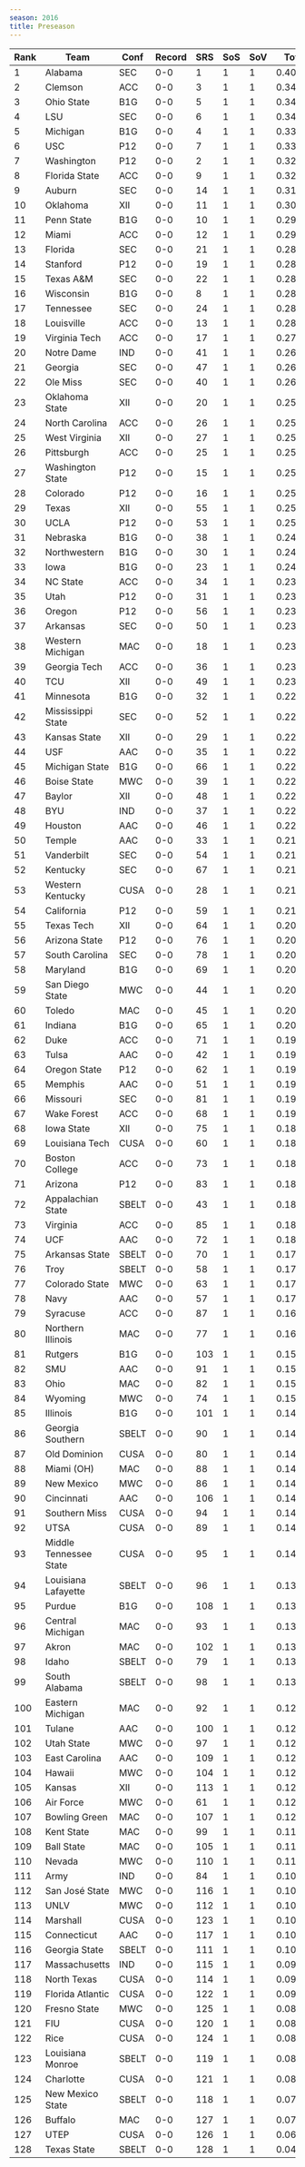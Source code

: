 ```yaml
---
season: 2016
title: Preseason
---
```

<table class="display"><thead><tr><th>Rank</th><th>Team</th><th>Conf</th><th>Record</th><th>SRS</th><th>SoS</th><th>SoV</th><th>Total</th></tr></thead><tbody>
<tr><td>1</td><td>Alabama</td><td>SEC</td><td>0-0</td><td>1</td><td>1</td><td>1</td><td>0.40000</td></tr>
<tr><td>2</td><td>Clemson</td><td>ACC</td><td>0-0</td><td>3</td><td>1</td><td>1</td><td>0.34502</td></tr>
<tr><td>3</td><td>Ohio State</td><td>B1G</td><td>0-0</td><td>5</td><td>1</td><td>1</td><td>0.34406</td></tr>
<tr><td>4</td><td>LSU</td><td>SEC</td><td>0-0</td><td>6</td><td>1</td><td>1</td><td>0.34075</td></tr>
<tr><td>5</td><td>Michigan</td><td>B1G</td><td>0-0</td><td>4</td><td>1</td><td>1</td><td>0.33922</td></tr>
<tr><td>6</td><td>USC</td><td>P12</td><td>0-0</td><td>7</td><td>1</td><td>1</td><td>0.33599</td></tr>
<tr><td>7</td><td>Washington</td><td>P12</td><td>0-0</td><td>2</td><td>1</td><td>1</td><td>0.32944</td></tr>
<tr><td>8</td><td>Florida State</td><td>ACC</td><td>0-0</td><td>9</td><td>1</td><td>1</td><td>0.32429</td></tr>
<tr><td>9</td><td>Auburn</td><td>SEC</td><td>0-0</td><td>14</td><td>1</td><td>1</td><td>0.31283</td></tr>
<tr><td>10</td><td>Oklahoma</td><td>XII</td><td>0-0</td><td>11</td><td>1</td><td>1</td><td>0.30180</td></tr>
<tr><td>11</td><td>Penn State</td><td>B1G</td><td>0-0</td><td>10</td><td>1</td><td>1</td><td>0.29652</td></tr>
<tr><td>12</td><td>Miami</td><td>ACC</td><td>0-0</td><td>12</td><td>1</td><td>1</td><td>0.29615</td></tr>
<tr><td>13</td><td>Florida</td><td>SEC</td><td>0-0</td><td>21</td><td>1</td><td>1</td><td>0.28656</td></tr>
<tr><td>14</td><td>Stanford</td><td>P12</td><td>0-0</td><td>19</td><td>1</td><td>1</td><td>0.28477</td></tr>
<tr><td>15</td><td>Texas A&M</td><td>SEC</td><td>0-0</td><td>22</td><td>1</td><td>1</td><td>0.28404</td></tr>
<tr><td>16</td><td>Wisconsin</td><td>B1G</td><td>0-0</td><td>8</td><td>1</td><td>1</td><td>0.28289</td></tr>
<tr><td>17</td><td>Tennessee</td><td>SEC</td><td>0-0</td><td>24</td><td>1</td><td>1</td><td>0.28165</td></tr>
<tr><td>18</td><td>Louisville</td><td>ACC</td><td>0-0</td><td>13</td><td>1</td><td>1</td><td>0.28039</td></tr>
<tr><td>19</td><td>Virginia Tech</td><td>ACC</td><td>0-0</td><td>17</td><td>1</td><td>1</td><td>0.27099</td></tr>
<tr><td>20</td><td>Notre Dame</td><td>IND</td><td>0-0</td><td>41</td><td>1</td><td>1</td><td>0.26708</td></tr>
<tr><td>21</td><td>Georgia</td><td>SEC</td><td>0-0</td><td>47</td><td>1</td><td>1</td><td>0.26625</td></tr>
<tr><td>22</td><td>Ole Miss</td><td>SEC</td><td>0-0</td><td>40</td><td>1</td><td>1</td><td>0.26163</td></tr>
<tr><td>23</td><td>Oklahoma State</td><td>XII</td><td>0-0</td><td>20</td><td>1</td><td>1</td><td>0.25992</td></tr>
<tr><td>24</td><td>North Carolina</td><td>ACC</td><td>0-0</td><td>26</td><td>1</td><td>1</td><td>0.25732</td></tr>
<tr><td>25</td><td>West Virginia</td><td>XII</td><td>0-0</td><td>27</td><td>1</td><td>1</td><td>0.25431</td></tr>
<tr><td>26</td><td>Pittsburgh</td><td>ACC</td><td>0-0</td><td>25</td><td>1</td><td>1</td><td>0.25423</td></tr>
<tr><td>27</td><td>Washington State</td><td>P12</td><td>0-0</td><td>15</td><td>1</td><td>1</td><td>0.25360</td></tr>
<tr><td>28</td><td>Colorado</td><td>P12</td><td>0-0</td><td>16</td><td>1</td><td>1</td><td>0.25275</td></tr>
<tr><td>29</td><td>Texas</td><td>XII</td><td>0-0</td><td>55</td><td>1</td><td>1</td><td>0.25210</td></tr>
<tr><td>30</td><td>UCLA</td><td>P12</td><td>0-0</td><td>53</td><td>1</td><td>1</td><td>0.25197</td></tr>
<tr><td>31</td><td>Nebraska</td><td>B1G</td><td>0-0</td><td>38</td><td>1</td><td>1</td><td>0.24632</td></tr>
<tr><td>32</td><td>Northwestern</td><td>B1G</td><td>0-0</td><td>30</td><td>1</td><td>1</td><td>0.24542</td></tr>
<tr><td>33</td><td>Iowa</td><td>B1G</td><td>0-0</td><td>23</td><td>1</td><td>1</td><td>0.24109</td></tr>
<tr><td>34</td><td>NC State</td><td>ACC</td><td>0-0</td><td>34</td><td>1</td><td>1</td><td>0.23812</td></tr>
<tr><td>35</td><td>Utah</td><td>P12</td><td>0-0</td><td>31</td><td>1</td><td>1</td><td>0.23803</td></tr>
<tr><td>36</td><td>Oregon</td><td>P12</td><td>0-0</td><td>56</td><td>1</td><td>1</td><td>0.23484</td></tr>
<tr><td>37</td><td>Arkansas</td><td>SEC</td><td>0-0</td><td>50</td><td>1</td><td>1</td><td>0.23395</td></tr>
<tr><td>38</td><td>Western Michigan</td><td>MAC</td><td>0-0</td><td>18</td><td>1</td><td>1</td><td>0.23356</td></tr>
<tr><td>39</td><td>Georgia Tech</td><td>ACC</td><td>0-0</td><td>36</td><td>1</td><td>1</td><td>0.23071</td></tr>
<tr><td>40</td><td>TCU</td><td>XII</td><td>0-0</td><td>49</td><td>1</td><td>1</td><td>0.23028</td></tr>
<tr><td>41</td><td>Minnesota</td><td>B1G</td><td>0-0</td><td>32</td><td>1</td><td>1</td><td>0.22986</td></tr>
<tr><td>42</td><td>Mississippi State</td><td>SEC</td><td>0-0</td><td>52</td><td>1</td><td>1</td><td>0.22966</td></tr>
<tr><td>43</td><td>Kansas State</td><td>XII</td><td>0-0</td><td>29</td><td>1</td><td>1</td><td>0.22828</td></tr>
<tr><td>44</td><td>USF</td><td>AAC</td><td>0-0</td><td>35</td><td>1</td><td>1</td><td>0.22791</td></tr>
<tr><td>45</td><td>Michigan State</td><td>B1G</td><td>0-0</td><td>66</td><td>1</td><td>1</td><td>0.22445</td></tr>
<tr><td>46</td><td>Boise State</td><td>MWC</td><td>0-0</td><td>39</td><td>1</td><td>1</td><td>0.22309</td></tr>
<tr><td>47</td><td>Baylor</td><td>XII</td><td>0-0</td><td>48</td><td>1</td><td>1</td><td>0.22295</td></tr>
<tr><td>48</td><td>BYU</td><td>IND</td><td>0-0</td><td>37</td><td>1</td><td>1</td><td>0.22165</td></tr>
<tr><td>49</td><td>Houston</td><td>AAC</td><td>0-0</td><td>46</td><td>1</td><td>1</td><td>0.22082</td></tr>
<tr><td>50</td><td>Temple</td><td>AAC</td><td>0-0</td><td>33</td><td>1</td><td>1</td><td>0.21875</td></tr>
<tr><td>51</td><td>Vanderbilt</td><td>SEC</td><td>0-0</td><td>54</td><td>1</td><td>1</td><td>0.21733</td></tr>
<tr><td>52</td><td>Kentucky</td><td>SEC</td><td>0-0</td><td>67</td><td>1</td><td>1</td><td>0.21281</td></tr>
<tr><td>53</td><td>Western Kentucky</td><td>CUSA</td><td>0-0</td><td>28</td><td>1</td><td>1</td><td>0.21281</td></tr>
<tr><td>54</td><td>California</td><td>P12</td><td>0-0</td><td>59</td><td>1</td><td>1</td><td>0.21195</td></tr>
<tr><td>55</td><td>Texas Tech</td><td>XII</td><td>0-0</td><td>64</td><td>1</td><td>1</td><td>0.20917</td></tr>
<tr><td>56</td><td>Arizona State</td><td>P12</td><td>0-0</td><td>76</td><td>1</td><td>1</td><td>0.20889</td></tr>
<tr><td>57</td><td>South Carolina</td><td>SEC</td><td>0-0</td><td>78</td><td>1</td><td>1</td><td>0.20882</td></tr>
<tr><td>58</td><td>Maryland</td><td>B1G</td><td>0-0</td><td>69</td><td>1</td><td>1</td><td>0.20866</td></tr>
<tr><td>59</td><td>San Diego State</td><td>MWC</td><td>0-0</td><td>44</td><td>1</td><td>1</td><td>0.20789</td></tr>
<tr><td>60</td><td>Toledo</td><td>MAC</td><td>0-0</td><td>45</td><td>1</td><td>1</td><td>0.20396</td></tr>
<tr><td>61</td><td>Indiana</td><td>B1G</td><td>0-0</td><td>65</td><td>1</td><td>1</td><td>0.20073</td></tr>
<tr><td>62</td><td>Duke</td><td>ACC</td><td>0-0</td><td>71</td><td>1</td><td>1</td><td>0.19912</td></tr>
<tr><td>63</td><td>Tulsa</td><td>AAC</td><td>0-0</td><td>42</td><td>1</td><td>1</td><td>0.19771</td></tr>
<tr><td>64</td><td>Oregon State</td><td>P12</td><td>0-0</td><td>62</td><td>1</td><td>1</td><td>0.19751</td></tr>
<tr><td>65</td><td>Memphis</td><td>AAC</td><td>0-0</td><td>51</td><td>1</td><td>1</td><td>0.19458</td></tr>
<tr><td>66</td><td>Missouri</td><td>SEC</td><td>0-0</td><td>81</td><td>1</td><td>1</td><td>0.19284</td></tr>
<tr><td>67</td><td>Wake Forest</td><td>ACC</td><td>0-0</td><td>68</td><td>1</td><td>1</td><td>0.19079</td></tr>
<tr><td>68</td><td>Iowa State</td><td>XII</td><td>0-0</td><td>75</td><td>1</td><td>1</td><td>0.18821</td></tr>
<tr><td>69</td><td>Louisiana Tech</td><td>CUSA</td><td>0-0</td><td>60</td><td>1</td><td>1</td><td>0.18765</td></tr>
<tr><td>70</td><td>Boston College</td><td>ACC</td><td>0-0</td><td>73</td><td>1</td><td>1</td><td>0.18592</td></tr>
<tr><td>71</td><td>Arizona</td><td>P12</td><td>0-0</td><td>83</td><td>1</td><td>1</td><td>0.18577</td></tr>
<tr><td>72</td><td>Appalachian State</td><td>SBELT</td><td>0-0</td><td>43</td><td>1</td><td>1</td><td>0.18549</td></tr>
<tr><td>73</td><td>Virginia</td><td>ACC</td><td>0-0</td><td>85</td><td>1</td><td>1</td><td>0.18448</td></tr>
<tr><td>74</td><td>UCF</td><td>AAC</td><td>0-0</td><td>72</td><td>1</td><td>1</td><td>0.18383</td></tr>
<tr><td>75</td><td>Arkansas State</td><td>SBELT</td><td>0-0</td><td>70</td><td>1</td><td>1</td><td>0.17974</td></tr>
<tr><td>76</td><td>Troy</td><td>SBELT</td><td>0-0</td><td>58</td><td>1</td><td>1</td><td>0.17848</td></tr>
<tr><td>77</td><td>Colorado State</td><td>MWC</td><td>0-0</td><td>63</td><td>1</td><td>1</td><td>0.17848</td></tr>
<tr><td>78</td><td>Navy</td><td>AAC</td><td>0-0</td><td>57</td><td>1</td><td>1</td><td>0.17102</td></tr>
<tr><td>79</td><td>Syracuse</td><td>ACC</td><td>0-0</td><td>87</td><td>1</td><td>1</td><td>0.16331</td></tr>
<tr><td>80</td><td>Northern Illinois</td><td>MAC</td><td>0-0</td><td>77</td><td>1</td><td>1</td><td>0.16055</td></tr>
<tr><td>81</td><td>Rutgers</td><td>B1G</td><td>0-0</td><td>103</td><td>1</td><td>1</td><td>0.15658</td></tr>
<tr><td>82</td><td>SMU</td><td>AAC</td><td>0-0</td><td>91</td><td>1</td><td>1</td><td>0.15105</td></tr>
<tr><td>83</td><td>Ohio</td><td>MAC</td><td>0-0</td><td>82</td><td>1</td><td>1</td><td>0.15084</td></tr>
<tr><td>84</td><td>Wyoming</td><td>MWC</td><td>0-0</td><td>74</td><td>1</td><td>1</td><td>0.15074</td></tr>
<tr><td>85</td><td>Illinois</td><td>B1G</td><td>0-0</td><td>101</td><td>1</td><td>1</td><td>0.14821</td></tr>
<tr><td>86</td><td>Georgia Southern</td><td>SBELT</td><td>0-0</td><td>90</td><td>1</td><td>1</td><td>0.14717</td></tr>
<tr><td>87</td><td>Old Dominion</td><td>CUSA</td><td>0-0</td><td>80</td><td>1</td><td>1</td><td>0.14712</td></tr>
<tr><td>88</td><td>Miami (OH)</td><td>MAC</td><td>0-0</td><td>88</td><td>1</td><td>1</td><td>0.14691</td></tr>
<tr><td>89</td><td>New Mexico</td><td>MWC</td><td>0-0</td><td>86</td><td>1</td><td>1</td><td>0.14685</td></tr>
<tr><td>90</td><td>Cincinnati</td><td>AAC</td><td>0-0</td><td>106</td><td>1</td><td>1</td><td>0.14508</td></tr>
<tr><td>91</td><td>Southern Miss</td><td>CUSA</td><td>0-0</td><td>94</td><td>1</td><td>1</td><td>0.14364</td></tr>
<tr><td>92</td><td>UTSA</td><td>CUSA</td><td>0-0</td><td>89</td><td>1</td><td>1</td><td>0.14317</td></tr>
<tr><td>93</td><td>Middle Tennessee State</td><td>CUSA</td><td>0-0</td><td>95</td><td>1</td><td>1</td><td>0.14160</td></tr>
<tr><td>94</td><td>Louisiana Lafayette</td><td>SBELT</td><td>0-0</td><td>96</td><td>1</td><td>1</td><td>0.13768</td></tr>
<tr><td>95</td><td>Purdue</td><td>B1G</td><td>0-0</td><td>108</td><td>1</td><td>1</td><td>0.13698</td></tr>
<tr><td>96</td><td>Central Michigan</td><td>MAC</td><td>0-0</td><td>93</td><td>1</td><td>1</td><td>0.13580</td></tr>
<tr><td>97</td><td>Akron</td><td>MAC</td><td>0-0</td><td>102</td><td>1</td><td>1</td><td>0.13459</td></tr>
<tr><td>98</td><td>Idaho</td><td>SBELT</td><td>0-0</td><td>79</td><td>1</td><td>1</td><td>0.13448</td></tr>
<tr><td>99</td><td>South Alabama</td><td>SBELT</td><td>0-0</td><td>98</td><td>1</td><td>1</td><td>0.13029</td></tr>
<tr><td>100</td><td>Eastern Michigan</td><td>MAC</td><td>0-0</td><td>92</td><td>1</td><td>1</td><td>0.12946</td></tr>
<tr><td>101</td><td>Tulane</td><td>AAC</td><td>0-0</td><td>100</td><td>1</td><td>1</td><td>0.12751</td></tr>
<tr><td>102</td><td>Utah State</td><td>MWC</td><td>0-0</td><td>97</td><td>1</td><td>1</td><td>0.12678</td></tr>
<tr><td>103</td><td>East Carolina</td><td>AAC</td><td>0-0</td><td>109</td><td>1</td><td>1</td><td>0.12409</td></tr>
<tr><td>104</td><td>Hawaii</td><td>MWC</td><td>0-0</td><td>104</td><td>1</td><td>1</td><td>0.12312</td></tr>
<tr><td>105</td><td>Kansas</td><td>XII</td><td>0-0</td><td>113</td><td>1</td><td>1</td><td>0.12208</td></tr>
<tr><td>106</td><td>Air Force</td><td>MWC</td><td>0-0</td><td>61</td><td>1</td><td>1</td><td>0.12074</td></tr>
<tr><td>107</td><td>Bowling Green</td><td>MAC</td><td>0-0</td><td>107</td><td>1</td><td>1</td><td>0.12046</td></tr>
<tr><td>108</td><td>Kent State</td><td>MAC</td><td>0-0</td><td>99</td><td>1</td><td>1</td><td>0.11954</td></tr>
<tr><td>109</td><td>Ball State</td><td>MAC</td><td>0-0</td><td>105</td><td>1</td><td>1</td><td>0.11881</td></tr>
<tr><td>110</td><td>Nevada</td><td>MWC</td><td>0-0</td><td>110</td><td>1</td><td>1</td><td>0.11279</td></tr>
<tr><td>111</td><td>Army</td><td>IND</td><td>0-0</td><td>84</td><td>1</td><td>1</td><td>0.10773</td></tr>
<tr><td>112</td><td>San José State</td><td>MWC</td><td>0-0</td><td>116</td><td>1</td><td>1</td><td>0.10683</td></tr>
<tr><td>113</td><td>UNLV</td><td>MWC</td><td>0-0</td><td>112</td><td>1</td><td>1</td><td>0.10611</td></tr>
<tr><td>114</td><td>Marshall</td><td>CUSA</td><td>0-0</td><td>123</td><td>1</td><td>1</td><td>0.10455</td></tr>
<tr><td>115</td><td>Connecticut</td><td>AAC</td><td>0-0</td><td>117</td><td>1</td><td>1</td><td>0.10306</td></tr>
<tr><td>116</td><td>Georgia State</td><td>SBELT</td><td>0-0</td><td>111</td><td>1</td><td>1</td><td>0.10077</td></tr>
<tr><td>117</td><td>Massachusetts</td><td>IND</td><td>0-0</td><td>115</td><td>1</td><td>1</td><td>0.09763</td></tr>
<tr><td>118</td><td>North Texas</td><td>CUSA</td><td>0-0</td><td>114</td><td>1</td><td>1</td><td>0.09737</td></tr>
<tr><td>119</td><td>Florida Atlantic</td><td>CUSA</td><td>0-0</td><td>122</td><td>1</td><td>1</td><td>0.09306</td></tr>
<tr><td>120</td><td>Fresno State</td><td>MWC</td><td>0-0</td><td>125</td><td>1</td><td>1</td><td>0.08801</td></tr>
<tr><td>121</td><td>FIU</td><td>CUSA</td><td>0-0</td><td>120</td><td>1</td><td>1</td><td>0.08793</td></tr>
<tr><td>122</td><td>Rice</td><td>CUSA</td><td>0-0</td><td>124</td><td>1</td><td>1</td><td>0.08722</td></tr>
<tr><td>123</td><td>Louisiana Monroe</td><td>SBELT</td><td>0-0</td><td>119</td><td>1</td><td>1</td><td>0.08277</td></tr>
<tr><td>124</td><td>Charlotte</td><td>CUSA</td><td>0-0</td><td>121</td><td>1</td><td>1</td><td>0.08237</td></tr>
<tr><td>125</td><td>New Mexico State</td><td>SBELT</td><td>0-0</td><td>118</td><td>1</td><td>1</td><td>0.07612</td></tr>
<tr><td>126</td><td>Buffalo</td><td>MAC</td><td>0-0</td><td>127</td><td>1</td><td>1</td><td>0.07083</td></tr>
<tr><td>127</td><td>UTEP</td><td>CUSA</td><td>0-0</td><td>126</td><td>1</td><td>1</td><td>0.06799</td></tr>
<tr><td>128</td><td>Texas State</td><td>SBELT</td><td>0-0</td><td>128</td><td>1</td><td>1</td><td>0.04912</td></tr>
</tbody></table>
